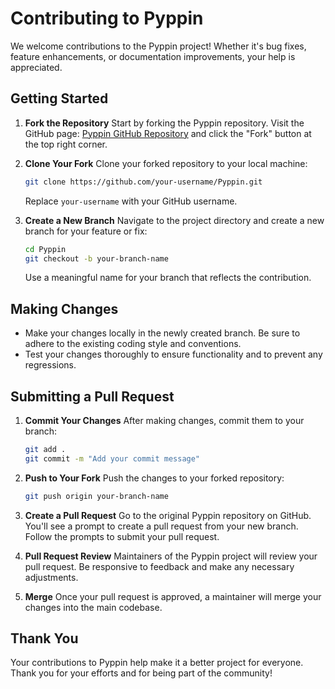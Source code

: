 
# Contributing to Pyppin

We welcome contributions to the Pyppin project! Whether it's bug fixes, feature enhancements, or documentation improvements, your help is appreciated.

## Getting Started

1. **Fork the Repository**
   Start by forking the Pyppin repository. Visit the GitHub page:
   [Pyppin GitHub Repository](https://github.com/jeremystevens/Pyppin.git)
   and click the "Fork" button at the top right corner.

2. **Clone Your Fork**
   Clone your forked repository to your local machine:
   ```bash
   git clone https://github.com/your-username/Pyppin.git
   ```
   Replace `your-username` with your GitHub username.

3. **Create a New Branch**
   Navigate to the project directory and create a new branch for your feature or fix:
   ```bash
   cd Pyppin
   git checkout -b your-branch-name
   ```
   Use a meaningful name for your branch that reflects the contribution.

## Making Changes

- Make your changes locally in the newly created branch. Be sure to adhere to the existing coding style and conventions.
- Test your changes thoroughly to ensure functionality and to prevent any regressions.

## Submitting a Pull Request

1. **Commit Your Changes**
   After making changes, commit them to your branch:
   ```bash
   git add .
   git commit -m "Add your commit message"
   ```

2. **Push to Your Fork**
   Push the changes to your forked repository:
   ```bash
   git push origin your-branch-name
   ```

3. **Create a Pull Request**
   Go to the original Pyppin repository on GitHub. You'll see a prompt to create a pull request from your new branch. Follow the prompts to submit your pull request.

4. **Pull Request Review**
   Maintainers of the Pyppin project will review your pull request. Be responsive to feedback and make any necessary adjustments.

5. **Merge**
   Once your pull request is approved, a maintainer will merge your changes into the main codebase.

## Thank You

Your contributions to Pyppin help make it a better project for everyone. Thank you for your efforts and for being part of the community!
